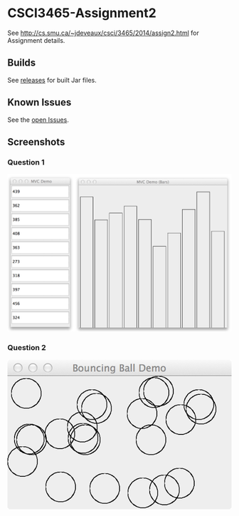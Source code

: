 CSCI3465-Assignment2
====================

See http://cs.smu.ca/~jdeveaux/csci/3465/2014/assign2.html for Assignment details.

## Builds

See [releases](https://github.com/Glavin001/CSCI3465-Assignment2/releases) for built Jar files.

## Known Issues

See the [open Issues](https://github.com/Glavin001/CSCI3465-Assignment2/issues?state=open).

## Screenshots

### Question 1

![](Screenshots/question1.png)

### Question 2

![](Screenshots/question2.png)
